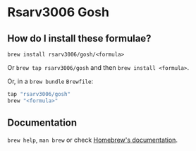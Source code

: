 # Rsarv3006 Gosh

## How do I install these formulae?

`brew install rsarv3006/gosh/<formula>`

Or `brew tap rsarv3006/gosh` and then `brew install <formula>`.

Or, in a `brew bundle` `Brewfile`:

```ruby
tap "rsarv3006/gosh"
brew "<formula>"
```

## Documentation

`brew help`, `man brew` or check [Homebrew's documentation](https://docs.brew.sh).
